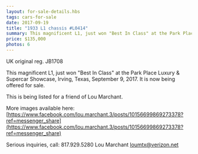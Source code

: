 ```yaml
---
layout: for-sale-details.hbs
tags: cars-for-sale
date: 2017-09-19
title: "1933 L1 chassis #L0414"
summary: This magnificent L1, just won "Best In Class" at the Park Place Luxury & Supercar Showcase, Irving, Texas, September 9, 2017. It is now being offered for sale.
price: $135,000
photos: 6
---
```

UK original reg. JB1708

This magnificent L1, just won "Best In Class" at the Park Place Luxury & Supercar Showcase, Irving, Texas, September 9, 2017. It is now being offered for sale.

This is being listed for a friend of Lou Marchant.

More images available here:
[https://www.facebook.com/lou.marchant.3/posts/10156699869273378?ref=messenger_share](https://www.facebook.com/lou.marchant.3/posts/10156699869273378?ref=messenger_share)

Serious inquiries, call: 817.929.5280
Lou Marchant
[loumtx@verizon.net](mailto:loumtx@verizon.net)
